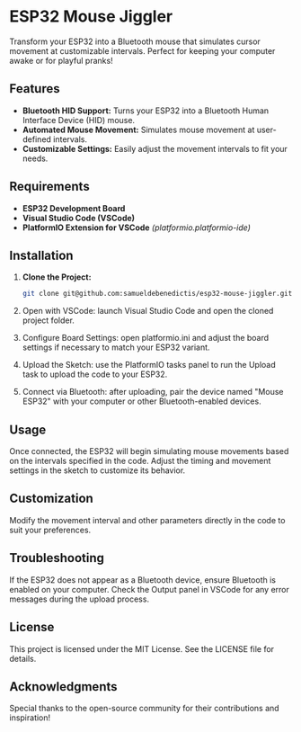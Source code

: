 # ESP32 Mouse Jiggler

Transform your ESP32 into a Bluetooth mouse that simulates cursor movement at customizable intervals. Perfect for keeping your computer awake or for playful pranks!

## Features

- **Bluetooth HID Support:** Turns your ESP32 into a Bluetooth Human Interface Device (HID) mouse.
- **Automated Mouse Movement:** Simulates mouse movement at user-defined intervals.
- **Customizable Settings:** Easily adjust the movement intervals to fit your needs.

## Requirements

- **ESP32 Development Board**
- **Visual Studio Code (VSCode)**
- **PlatformIO Extension for VSCode** *(platformio.platformio-ide)*

## Installation

1. **Clone the Project:**
   ```bash
   git clone git@github.com:samueldebenedictis/esp32-mouse-jiggler.git
   ```
2. Open with VSCode: launch Visual Studio Code and open the cloned project folder.

3. Configure Board Settings: open platformio.ini and adjust the board settings if necessary to match your ESP32 variant.

4. Upload the Sketch: use the PlatformIO tasks panel to run the Upload task to upload the code to your ESP32.

5. Connect via Bluetooth: after uploading, pair the device named "Mouse ESP32" with your computer or other Bluetooth-enabled devices.

## Usage

Once connected, the ESP32 will begin simulating mouse movements based on the intervals specified in the code. Adjust the timing and movement settings in the sketch to customize its behavior.

## Customization

Modify the movement interval and other parameters directly in the code to suit your preferences.

## Troubleshooting

If the ESP32 does not appear as a Bluetooth device, ensure Bluetooth is enabled on your computer.
Check the Output panel in VSCode for any error messages during the upload process.

## License

This project is licensed under the MIT License. See the LICENSE file for details.

## Acknowledgments

Special thanks to the open-source community for their contributions and inspiration!